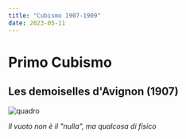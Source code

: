 ```yaml
---
title: "Cubismo 1907-1909"
date: 2023-05-11
---
```

# Primo Cubismo   
  
## Les demoiselles d'Avignon (1907)  
  
![quadro](/notes/https://blog.singulart.com/wp-content/uploads/2018/08/les-demoiselles-davignon-1.jpg)  
  
*Il vuoto non è il "nulla", ma qualcosa di fisico*  
  
